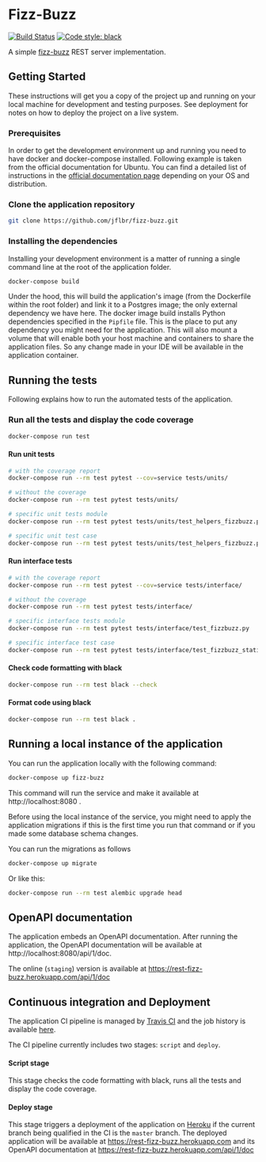 # Fizz-Buzz

[![Build Status](https://travis-ci.org/jflbr/fizz-buzz.svg?branch=master)](https://travis-ci.org/jflbr/fizz-buzz)
[![Code style: black](https://img.shields.io/badge/code%20style-black-000000.svg)](https://github.com/python/black)


A simple [fizz-buzz](https://en.wikipedia.org/wiki/Fizz_buzz) REST server implementation.


## Getting Started

These instructions will get you a copy of the project up and running on your local machine for development and testing purposes. See deployment for notes on how to deploy the project on a live system.

### Prerequisites

In order to get the development environment up and running you need to have docker and docker-compose installed. Following example is taken from the official documentation for Ubuntu.
You can find a detailed list of instructions in the [official documentation page](https://docs.docker.com/install/) depending on your OS and distribution.


### Clone the application repository

```bash
git clone https://github.com/jflbr/fizz-buzz.git
```

### Installing the dependencies

Installing your development environment is a matter of running a single command line at the root of the application folder.

```bash
docker-compose build
```

Under the hood, this will build the application's image (from the Dockerfile within the root folder)
and link it to a Postgres image; the only external dependency we have here. The docker image build installs Python dependencies specified in the `Pipfile` file. This is the place to put any dependency you might need for the application. This will also mount a volume that will enable both your host machine and containers to share the application files. So any change made in your IDE will be available in the application container.

## Running the tests

Following explains how to run the automated tests of the application.

### Run all the tests and display the code coverage

```bash
docker-compose run test
```
#### Run unit tests

```bash
# with the coverage report
docker-compose run --rm test pytest --cov=service tests/units/

# without the coverage
docker-compose run --rm test pytest tests/units/

# specific unit tests module
docker-compose run --rm test pytest tests/units/test_helpers_fizzbuzz.py

# specific unit test case
docker-compose run --rm test pytest tests/units/test_helpers_fizzbuzz.py::TestFizzBuzzHelpers::test_hash_fizzbuzz_request
```

#### Run interface tests

```bash
# with the coverage report
docker-compose run --rm test pytest --cov=service tests/interface/

# without the coverage
docker-compose run --rm test pytest tests/interface/

# specific interface tests module
docker-compose run --rm test pytest tests/interface/test_fizzbuzz.py

# specific interface test case
docker-compose run --rm test pytest tests/interface/test_fizzbuzz_statistics.py::test_empty_fizzbuzz_statistics
```

#### Check code formatting with black

```bash
docker-compose run --rm test black --check
```

#### Format code using black

```bash
docker-compose run --rm test black .
```
## Running a local instance of the application

You can run the application locally with the following command:
```bash
docker-compose up fizz-buzz
```
This command will run the service and make it available at http://localhost:8080 .

Before using the local instance of the service, you might need to apply the application migrations if this is the first time you run that command or if you made some database schema changes. 

You can run the migrations as follows

```bash
docker-compose up migrate
```
Or like this:

```bash
docker-compose run --rm test alembic upgrade head
```

## OpenAPI documentation

The application embeds an OpenAPI documentation.
After running the application, the OpenAPI documentation will be available at http://localhost:8080/api/1/doc.

The online (`staging`) version is available at https://rest-fizz-buzz.herokuapp.com/api/1/doc 


## Continuous integration and Deployment

The application CI pipeline is managed by [Travis CI](https://travis-ci.org) and the job history is available [here](https://travis-ci.org/jflbr/fizz-buzz).

The CI pipeline currently includes two stages: `script` and `deploy`.

#### Script stage

This stage checks the code formatting with black, runs all the tests and display the code coverage.

#### Deploy stage

This stage triggers a deployment of the application on [Heroku](https://heroku.com) if the current branch being qualified in the CI is the `master` branch.
The deployed application will be available at https://rest-fizz-buzz.herokuapp.com and its OpenAPI documentation at https://rest-fizz-buzz.herokuapp.com/api/1/doc
